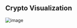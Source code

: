 ## Crypto Visualization 

![image](https://github.com/user-attachments/assets/c04de732-a16c-4c64-80d9-93c50d6f61bd)

